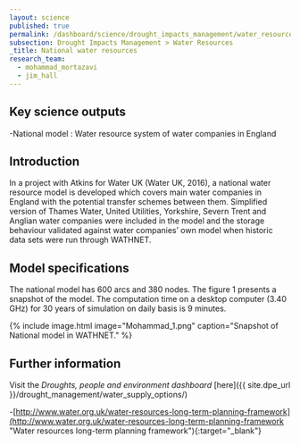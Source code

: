 ```yaml
---
layout: science
published: true
permalink: /dashboard/science/drought_impacts_management/water_resources/national_scale/
subsection: Drought Impacts Management > Water Resources
_title: National water resources
research_team:
  - mohammad_mortazavi
  - jim_hall
---
```

## Key science outputs

-National model : Water resource system of  water companies in England 

## Introduction 

In a project with Atkins for Water UK (Water UK, 2016), a national water resource model is developed which covers main water companies in England with the potential transfer schemes between them. Simplified version of Thames Water, United Utilities, Yorkshire, Severn Trent and Anglian water companies were included in the model and the storage behaviour validated against water companies’ own model when historic data sets were run through WATHNET. 

## Model specifications

The national model has 600 arcs and 380 nodes. The figure 1 presents a snapshot of the model. The computation time on a desktop computer (3.40 GHz) for 30 years of simulation on daily basis is 9 minutes.  

{% include 
	image.html 
	image="Mohammad_1.png" 
	caption="Snapshot of National model in WATHNET." 
%}

## Further information
Visit the _Droughts, people and environment dashboard_ [here]({{ site.dpe_url }}/drought_management/water_supply_options/)

-[http://www.water.org.uk/water-resources-long-term-planning-framework](http://www.water.org.uk/water-resources-long-term-planning-framework "Water resources long-term planning framework"){:target="_blank"}
